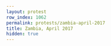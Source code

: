 ```yaml
---
layout: protest
row_index: 1062
permalink: protests/zambia-april-2017
title: Zambia, April 2017
hidden: true
---
```

